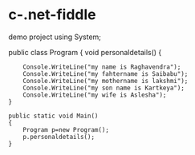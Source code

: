 # c-.net-fiddle
demo project
using System;
					
public class Program
{
	void personaldetails()
	{
	
		Console.WriteLine("my name is Raghavendra");
		Console.WriteLine("my fahtername is Saibabu");
		Console.WriteLine("my mothername is lakshmi");
		Console.WriteLine("my son name is Kartkeya");
		Console.WriteLine("my wife is Aslesha");
	}
	
	public static void Main()
	{
		Program p=new Program();
		p.personaldetails();
	}
